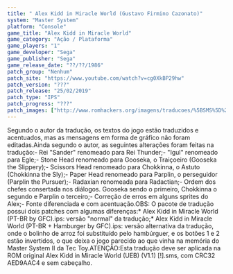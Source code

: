 ```yaml
---
title: " Alex Kidd in Miracle World (Gustavo Firmino Cazonato)"
system: "Master System"
platform: "Console"
game_title: "Alex Kidd in Miracle World"
game_category: "Ação / Plataforma"
game_players: "1"
game_developer: "Sega"
game_publisher: "Sega"
game_release_date: "??/??/1986"
patch_group: "Nenhum"
patch_site: "https://www.youtube.com/watch?v=cg0XkBP29hw"
patch_version: "???"
patch_release: "25/02/2019"
patch_type: "IPS"
patch_progress: "???"
patch_images: ["http://www.romhackers.org/imagens/traducoes/%5BSMS%5D%20Alex%20Kidd%20in%20Miracle%20World%20-%20GFC%20-%201.png","http://www.romhackers.org/imagens/traducoes/%5BSMS%5D%20Alex%20Kidd%20in%20Miracle%20World%20-%20GFC%20-%202.png","http://www.romhackers.org/imagens/traducoes/%5BSMS%5D%20Alex%20Kidd%20in%20Miracle%20World%20-%20GFC%20-%203.png"]
---
```

Segundo o autor da tradução, os textos do jogo estão traduzidos e acentuados, mas as mensagens em forma de gráfico não foram editadas.Ainda segundo o autor, as seguintes alterações foram feitas na tradução:- Rei "Sander" renomeado para Rei Thunder;- "Igul" renomeado para Egle;- Stone Head renomeado para Gooseka, o Traiçoeiro (Gooseka the Slippery);- Scissors Head renomeado para Chokkinna, o Astuto (Chokkinna the Sly);- Paper Head renomeado para Parplin, o perseguidor (Parplin the Pursuer);- Radaxian renomeada para Radactian;- Ordem dos chefes consertada nos diálogos. Gooseka sendo o primeiro, Chokkinna o segundo e Parplin o terceiro;- Correção de erros em alguns sprites do Alex;- Fonte diferenciada e com acentuação.OBS: O pacote de tradução possui dois patches com algumas diferenças:* Alex Kidd in Miracle World (PT-BR by GFC).ips: versão "normal" da tradução;* Alex Kidd in Miracle World (PT-BR + Hamburger by GFC).ips: versão alternativa da tradução, onde o bolinho de arroz foi substituído pelo hambúrguer, e os botões 1 e 2 estão invertidos, o que deixa o jogo parecido ao que vinha na memória do Master System II da Tec Toy.ATENÇÃO:Esta tradução deve ser aplicada na ROM original Alex Kidd in Miracle World (UEB) (V1.1) [!].sms, com CRC32 AED9AAC4 e sem cabeçalho.